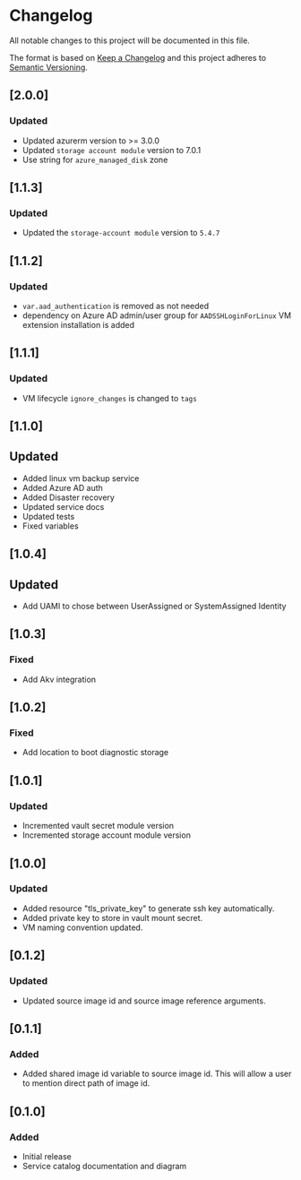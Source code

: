 # Changelog

All notable changes to this project will be documented in this file.

The format is based on [Keep a Changelog](http://keepachangelog.com/en/1.0.0/)
and this project adheres to [Semantic Versioning](http://semver.org/spec/v2.0.0.html).

## [2.0.0]

### Updated

- Updated azurerm version to >= 3.0.0
- Updated `storage account module` version to 7.0.1
- Use string for `azure_managed_disk` zone

## [1.1.3]

### Updated

- Updated the `storage-account module` version to `5.4.7`

## [1.1.2]

### Updated

- `var.aad_authentication` is removed as not needed
- dependency on Azure AD admin/user group for `AADSSHLoginForLinux` VM extension installation is added

## [1.1.1]

### Updated

- VM lifecycle `ignore_changes` is changed to `tags`

## [1.1.0]

## Updated

- Added linux vm backup service
- Added Azure AD auth
- Added Disaster recovery
- Updated service docs
- Updated tests
- Fixed variables

## [1.0.4]

## Updated

- Add UAMI to chose between UserAssigned or SystemAssigned Identity

## [1.0.3]

### Fixed

- Add Akv integration

## [1.0.2]

### Fixed

- Add location to boot diagnostic storage

## [1.0.1]

### Updated

- Incremented vault secret module version
- Incremented storage account module version

## [1.0.0]

### Updated

- Added resource "tls_private_key" to generate ssh key automatically.
- Added private key to store in vault mount secret.
- VM naming convention updated.

## [0.1.2]

### Updated

- Updated source image id and source image reference arguments.

## [0.1.1]

### Added

- Added shared image id variable to source image id. This will allow a user to mention direct path of image id.

## [0.1.0]

### Added

- Initial release
- Service catalog documentation and diagram
